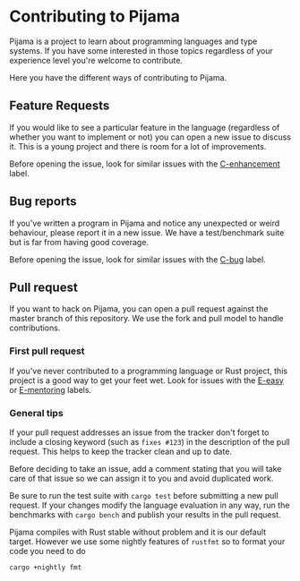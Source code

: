 # Contributing to Pijama

Pijama is a project to learn about programming languages and type systems. If
you have some interested in those topics regardless of your experience level
you're welcome to contribute.

Here you have the different ways of contributing to Pijama.

## Feature Requests

If you would like to see a particular feature in the language (regardless of
whether you want to implement or not) you can open a new issue to discuss it.
This is a young project and there is room for a lot of improvements.

Before opening the issue, look for similar issues with the
[C-enhancement](https://github.com/christianpoveda/pijama/labels/C-enhancement)
label.

## Bug reports

If you've written a program in Pijama and notice any unexpected or weird
behaviour, please report it in a new issue. We have a test/benchmark suite but
is far from having good coverage.

Before opening the issue, look for similar issues with the
[C-bug](https://github.com/christianpoveda/pijama/labels/C-bug) label.

## Pull request

If you want to hack on Pijama, you can open a pull request against the master
branch of this repository. We use the fork and pull model to handle
contributions.

### First pull request

If you've never contributed to a programming language or Rust project, this
project is a good way to get your feet wet. Look for issues with the
[E-easy](https://github.com/christianpoveda/pijama/labels/E-easy) or
[E-mentoring](https://github.com/christianpoveda/pijama/labels/E-mentoring)
labels.

### General tips

If your pull request addresses an issue from the tracker don't forget to
include a closing keyword (such as `fixes #123`) in the description of the pull
request. This helps to keep the tracker clean and up to date.

Before deciding to take an issue, add a comment stating that you will take care
of that issue so we can assign it to you and avoid duplicated work.

Be sure to run the test suite with `cargo test` before submitting a new pull
request. If your changes modify the language evaluation in any way, run the
benchmarks with `cargo bench` and publish your results in the pull request.

Pijama compiles with Rust stable without problem and it is our default target.
However we use some nightly features of `rustfmt` so to format your code you
need to do

```bash
cargo +nightly fmt
```
